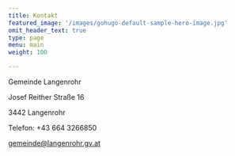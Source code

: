 ```yaml
---
title: Kontakt
featured_image: '/images/gohugo-default-sample-hero-image.jpg'
omit_header_text: true
type: page
menu: main
weight: 100

---
```



Gemeinde Langenrohr

Josef Reither Straße 16

3442 Langenrohr

Telefon: +43 664 3266850

gemeinde@langenrohr.gv.at